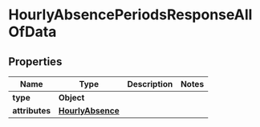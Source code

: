 

# HourlyAbsencePeriodsResponseAllOfData


## Properties

| Name | Type | Description | Notes |
|------------ | ------------- | ------------- | -------------|
|**type** | **Object** |  |  |
|**attributes** | [**HourlyAbsence**](HourlyAbsence.md) |  |  |



